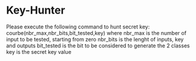 # Key-Hunter

Please execute the following command to hunt secret key:
 courbe(nbr_max,nbr_bits,bit_tested,key) where
    nbr_max is the number of input to be tested, starting from zero
    nbr_bits is the lenght of inputs, key and outputs
    bit_tested is the bit to be considered to generate the 2 classes
    key is the secret key value
